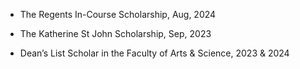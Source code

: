 - The Regents In-Course Scholarship, Aug, 2024

- The Katherine St John Scholarship, Sep, 2023

- Dean’s List Scholar in the Faculty of Arts & Science, 2023 & 2024